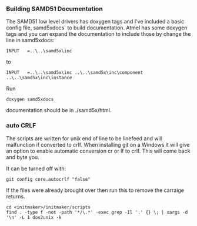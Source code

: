 ### Building SAMD51 Documentation

The SAMD51 low level drivers has doxygen tags and I've included a basic config file, samd5xdocs` to build documentation.
Atmel has some doxygen tags and you can expand the documentation to include those by change the line in samd5xdocs:

`INPUT   =..\..\samd5x\inc`

to 

`INPUT   =..\..\samd5x\inc ..\..\samd5x\inc\component ..\..\samd5x\inc\instance`

Run 

`doxygen samd5xdocs` 

documentation should be in ./samd5x/html. 

### auto CRLF
The scripts are written for unix end of line to be linefeed and will malfunction if converted to crlf.
When installing git on a Windows it will give an option to enable automatic conversion cr or lf to crlf.
This will come back and byte you. 

It can be turned off with:
```
git config core.autocrlf "false"
```
If the files were already brought over then run this to remove the carraige returns. 
```
cd <initmaker>/initmaker/scripts
find . -type f -not -path '*/\.*' -exec grep -Il '.' {} \; | xargs -d '\n' -L 1 dos2unix -k
```


